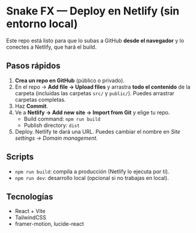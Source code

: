 # Snake FX — Deploy en Netlify (sin entorno local)

Este repo está listo para que lo subas a GitHub **desde el navegador** y lo conectes a Netlify, que hará el build.

## Pasos rápidos

1. **Crea un repo en GitHub** (público o privado).
2. En el repo → **Add file → Upload files** y arrastra **todo el contenido** de la carpeta (incluidas las carpetas `src/` y `public/`). Puedes arrastrar carpetas completas.
3. Haz **Commit**.
4. Ve a **Netlify → Add new site → Import from Git** y elige tu repo.
   - Build command: `npm run build`
   - Publish directory: `dist`
5. Deploy. Netlify te dará una URL. Puedes cambiar el nombre en *Site settings → Domain management*.

## Scripts

- `npm run build`: compila a producción (Netlify lo ejecuta por ti).
- `npm run dev`: desarrollo local (opcional si no trabajas en local).

## Tecnologías

- React + Vite
- TailwindCSS
- framer-motion, lucide-react
